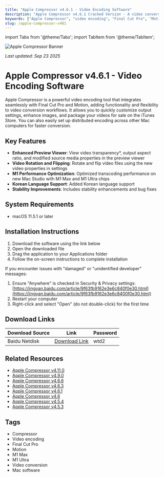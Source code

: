 ```yaml
---
title: "Apple Compressor v4.6.1 - Video Encoding Software"
description: "Apple Compressor v4.6.1 Cracked Version - A video conversion tool highly integrated with Final Cut Pro and Motion, supporting video transparency preview and M1 chip optimization"
keywords: ["Apple Compressor", "video encoding", "Final Cut Pro", "Motion", "M1 Max", "M1 Ultra", "video conversion"]
slug: /apple-compressor-v461
---
```


import Tabs from '@theme/Tabs';
import TabItem from '@theme/TabItem';

![Apple Compressor Banner](https://www.gfxcamp.com/wp-content/uploads/2020/11/Compressor-4.5.jpg)

*Last updated: Sep 23 2025*

# Apple Compressor v4.6.1 - Video Encoding Software

Apple Compressor is a powerful video encoding tool that integrates seamlessly with Final Cut Pro and Motion, adding functionality and flexibility to video conversion workflows. It allows you to quickly customize output settings, enhance images, and package your videos for sale on the iTunes Store. You can also easily set up distributed encoding across other Mac computers for faster conversion.

## Key Features

- **Enhanced Preview Viewer**: View video transparency\*, output aspect ratio, and modified source media properties in the preview viewer
- **Video Rotation and Flipping**: Rotate and flip video files using the new video properties in settings
- **M1 Performance Optimization**: Optimized transcoding performance on new Mac Studio with M1 Max and M1 Ultra chips
- **Korean Language Support**: Added Korean language support
- **Stability Improvements**: Includes stability enhancements and bug fixes

## System Requirements

- macOS 11.5.1 or later

## Installation Instructions

<Tabs>
<TabItem value="standard" label="Standard Installation">

1. Download the software using the link below
2. Open the downloaded file
3. Drag the application to your Applications folder
4. Follow the on-screen instructions to complete installation

</TabItem>
<TabItem value="troubleshooting" label="Troubleshooting Installation">

If you encounter issues with "damaged" or "unidentified developer" messages:

1. Ensure "Anywhere" is checked in Security & Privacy settings: [https://jingyan.baidu.com/article/9f63fb9162e3e6c840f0e30.html](https://jingyan.baidu.com/article/9f63fb9162e3e6c8400f0e30.html)
2. Restart your computer
3. Right-click and select "Open" (do not double-click) for the first time

</TabItem>
</Tabs>

## Download Links

| Download Source | Link | Password |
|-----------------|------|----------|
| Baidu Netdisk | [Download Link](https://pan.baidu.com/s/12G4MQIfOSbZq-Kse9OrUBA?pwd=wtd2) | wtd2 |


## Related Resources

- [Apple Compressor v4.11.0](/apple-compressor-v411)
- [Apple Compressor v4.9.0](/apple-compressor-v490)
- [Apple Compressor v4.6.6](/apple-compressor-v466)
- [Apple Compressor v4.6.3](/apple-compressor-v463)
- [Apple Compressor v4.6.1](/apple-compressor-v461)
- [Apple Compressor v4.6](/apple-compressor-v46)
- [Apple Compressor v4.5.4](/apple-compressor-v454)
- [Apple Compressor v4.5.3](/apple-compressor-v453)

## Tags

- Compressor
- Video encoding
- Final Cut Pro
- Motion
- M1 Max
- M1 Ultra
- Video conversion
- Mac software
